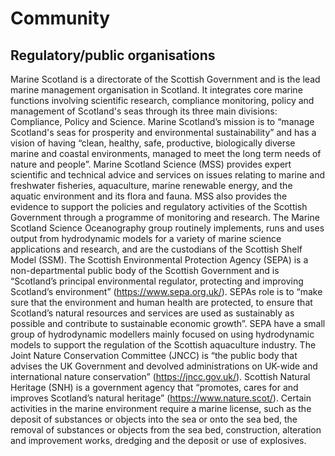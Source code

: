 # Community

## Regulatory/public organisations
Marine Scotland is a directorate of the Scottish Government and is the lead marine management organisation in Scotland. It integrates core marine functions involving scientific research, compliance monitoring, policy and management of Scotland's seas through its three main divisions: Compliance, Policy and Science. Marine Scotland’s mission is to “manage Scotland's seas for prosperity and environmental sustainability” and has a vision of having “clean, healthy, safe, productive, biologically diverse marine and coastal environments, managed to meet the long term needs of nature and people”. Marine Scotland Science (MSS) provides expert scientific and technical advice and services on issues relating to marine and freshwater fisheries, aquaculture, marine renewable energy, and the aquatic environment and its flora and fauna. MSS also provides the evidence to support the policies and regulatory activities of the Scottish Government through a programme of monitoring and research. The Marine Scotland Science Oceanography group routinely implements, runs and uses output from hydrodynamic models for a variety of marine science applications and research, and are the custodians of the Scottish Shelf Model (SSM).
The Scottish Environmental Protection Agency (SEPA) is a non-departmental public body of the Scottish Government and is “Scotland’s principal environmental regulator, protecting and improving Scotland’s environment” (https://www.sepa.org.uk/). SEPAs role is to “make sure that the environment and human health are protected, to ensure that Scotland’s natural resources and services are used as sustainably as possible and contribute to sustainable economic growth”. SEPA have a small group of hydrodynamic modellers mainly focused on using hydrodynamic models to support the regulation of the Scottish aquaculture industry.
The Joint Nature Conservation Committee (JNCC) is “the public body that advises the UK Government and devolved administrations on UK-wide and international nature conservation” (https://jncc.gov.uk/). Scottish Natural Heritage (SNH) is a government agency that “promotes, cares for and improves Scotland’s natural heritage” (https://www.nature.scot/).
Certain activities in the marine environment require a marine license, such as the deposit of substances or objects into the sea or onto the sea bed, the removal of substances or objects from the sea bed, construction, alteration and improvement works, dredging and the deposit or use of explosives.
